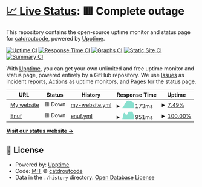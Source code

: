 # [📈 Live Status](https://status.catdrout.xyz): <!--live status--> **🟥 Complete outage**

This repository contains the open-source uptime monitor and status page for [catdroutcode](haxi.viw.se), powered by [Upptime](https://github.com/upptime/upptime).

[![Uptime CI](https://github.com/catdroutcode/uptime/workflows/Uptime%20CI/badge.svg)](https://github.com/catdroutcode/uptime/actions?query=workflow%3A%22Uptime+CI%22)
[![Response Time CI](https://github.com/catdroutcode/uptime/workflows/Response%20Time%20CI/badge.svg)](https://github.com/catdroutcode/uptime/actions?query=workflow%3A%22Response+Time+CI%22)
[![Graphs CI](https://github.com/catdroutcode/uptime/workflows/Graphs%20CI/badge.svg)](https://github.com/catdroutcode/uptime/actions?query=workflow%3A%22Graphs+CI%22)
[![Static Site CI](https://github.com/catdroutcode/uptime/workflows/Static%20Site%20CI/badge.svg)](https://github.com/catdroutcode/uptime/actions?query=workflow%3A%22Static+Site+CI%22)
[![Summary CI](https://github.com/catdroutcode/uptime/workflows/Summary%20CI/badge.svg)](https://github.com/catdroutcode/uptime/actions?query=workflow%3A%22Summary+CI%22)

With [Upptime](https://upptime.js.org), you can get your own unlimited and free uptime monitor and status page, powered entirely by a GitHub repository. We use [Issues](https://github.com/catdroutcode/uptime/issues) as incident reports, [Actions](https://github.com/catdroutcode/uptime/actions) as uptime monitors, and [Pages](https://status.catdrout.xyz) for the status page.

<!--start: status pages-->
<!-- This summary is generated by Upptime (https://github.com/upptime/upptime) -->
<!-- Do not edit this manually, your changes will be overwritten -->
<!-- prettier-ignore -->
| URL | Status | History | Response Time | Uptime |
| --- | ------ | ------- | ------------- | ------ |
| <img alt="" src="https://favicons.githubusercontent.com/www.catdrout.xyz" height="13"> [My website](https://www.catdrout.xyz) | 🟥 Down | [my-website.yml](https://github.com/catdroutcode/uptime/commits/HEAD/history/my-website.yml) | <details><summary><img alt="Response time graph" src="./graphs/my-website/response-time-week.png" height="20"> 173ms</summary><br><a href="https://status.catdrout.xyz/history/my-website"><img alt="Response time 1018" src="https://img.shields.io/endpoint?url=https%3A%2F%2Fraw.githubusercontent.com%2Fcatdroutcode%2Fuptime%2FHEAD%2Fapi%2Fmy-website%2Fresponse-time.json"></a><br><a href="https://status.catdrout.xyz/history/my-website"><img alt="24-hour response time 0" src="https://img.shields.io/endpoint?url=https%3A%2F%2Fraw.githubusercontent.com%2Fcatdroutcode%2Fuptime%2FHEAD%2Fapi%2Fmy-website%2Fresponse-time-day.json"></a><br><a href="https://status.catdrout.xyz/history/my-website"><img alt="7-day response time 173" src="https://img.shields.io/endpoint?url=https%3A%2F%2Fraw.githubusercontent.com%2Fcatdroutcode%2Fuptime%2FHEAD%2Fapi%2Fmy-website%2Fresponse-time-week.json"></a><br><a href="https://status.catdrout.xyz/history/my-website"><img alt="30-day response time 1018" src="https://img.shields.io/endpoint?url=https%3A%2F%2Fraw.githubusercontent.com%2Fcatdroutcode%2Fuptime%2FHEAD%2Fapi%2Fmy-website%2Fresponse-time-month.json"></a><br><a href="https://status.catdrout.xyz/history/my-website"><img alt="1-year response time 1018" src="https://img.shields.io/endpoint?url=https%3A%2F%2Fraw.githubusercontent.com%2Fcatdroutcode%2Fuptime%2FHEAD%2Fapi%2Fmy-website%2Fresponse-time-year.json"></a></details> | <details><summary><a href="https://status.catdrout.xyz/history/my-website">7.49%</a></summary><a href="https://status.catdrout.xyz/history/my-website"><img alt="All-time uptime 53.02%" src="https://img.shields.io/endpoint?url=https%3A%2F%2Fraw.githubusercontent.com%2Fcatdroutcode%2Fuptime%2FHEAD%2Fapi%2Fmy-website%2Fuptime.json"></a><br><a href="https://status.catdrout.xyz/history/my-website"><img alt="24-hour uptime 0.00%" src="https://img.shields.io/endpoint?url=https%3A%2F%2Fraw.githubusercontent.com%2Fcatdroutcode%2Fuptime%2FHEAD%2Fapi%2Fmy-website%2Fuptime-day.json"></a><br><a href="https://status.catdrout.xyz/history/my-website"><img alt="7-day uptime 7.49%" src="https://img.shields.io/endpoint?url=https%3A%2F%2Fraw.githubusercontent.com%2Fcatdroutcode%2Fuptime%2FHEAD%2Fapi%2Fmy-website%2Fuptime-week.json"></a><br><a href="https://status.catdrout.xyz/history/my-website"><img alt="30-day uptime 53.02%" src="https://img.shields.io/endpoint?url=https%3A%2F%2Fraw.githubusercontent.com%2Fcatdroutcode%2Fuptime%2FHEAD%2Fapi%2Fmy-website%2Fuptime-month.json"></a><br><a href="https://status.catdrout.xyz/history/my-website"><img alt="1-year uptime 53.02%" src="https://img.shields.io/endpoint?url=https%3A%2F%2Fraw.githubusercontent.com%2Fcatdroutcode%2Fuptime%2FHEAD%2Fapi%2Fmy-website%2Fuptime-year.json"></a></details>
| <img alt="" src="https://favicons.githubusercontent.com/viw.se" height="13"> [Enuf](https://viw.se/) | 🟥 Down | [enuf.yml](https://github.com/catdroutcode/uptime/commits/HEAD/history/enuf.yml) | <details><summary><img alt="Response time graph" src="./graphs/enuf/response-time-week.png" height="20"> 951ms</summary><br><a href="https://status.catdrout.xyz/history/enuf"><img alt="Response time 829" src="https://img.shields.io/endpoint?url=https%3A%2F%2Fraw.githubusercontent.com%2Fcatdroutcode%2Fuptime%2FHEAD%2Fapi%2Fenuf%2Fresponse-time.json"></a><br><a href="https://status.catdrout.xyz/history/enuf"><img alt="24-hour response time 616" src="https://img.shields.io/endpoint?url=https%3A%2F%2Fraw.githubusercontent.com%2Fcatdroutcode%2Fuptime%2FHEAD%2Fapi%2Fenuf%2Fresponse-time-day.json"></a><br><a href="https://status.catdrout.xyz/history/enuf"><img alt="7-day response time 951" src="https://img.shields.io/endpoint?url=https%3A%2F%2Fraw.githubusercontent.com%2Fcatdroutcode%2Fuptime%2FHEAD%2Fapi%2Fenuf%2Fresponse-time-week.json"></a><br><a href="https://status.catdrout.xyz/history/enuf"><img alt="30-day response time 829" src="https://img.shields.io/endpoint?url=https%3A%2F%2Fraw.githubusercontent.com%2Fcatdroutcode%2Fuptime%2FHEAD%2Fapi%2Fenuf%2Fresponse-time-month.json"></a><br><a href="https://status.catdrout.xyz/history/enuf"><img alt="1-year response time 829" src="https://img.shields.io/endpoint?url=https%3A%2F%2Fraw.githubusercontent.com%2Fcatdroutcode%2Fuptime%2FHEAD%2Fapi%2Fenuf%2Fresponse-time-year.json"></a></details> | <details><summary><a href="https://status.catdrout.xyz/history/enuf">100.00%</a></summary><a href="https://status.catdrout.xyz/history/enuf"><img alt="All-time uptime 99.95%" src="https://img.shields.io/endpoint?url=https%3A%2F%2Fraw.githubusercontent.com%2Fcatdroutcode%2Fuptime%2FHEAD%2Fapi%2Fenuf%2Fuptime.json"></a><br><a href="https://status.catdrout.xyz/history/enuf"><img alt="24-hour uptime 99.99%" src="https://img.shields.io/endpoint?url=https%3A%2F%2Fraw.githubusercontent.com%2Fcatdroutcode%2Fuptime%2FHEAD%2Fapi%2Fenuf%2Fuptime-day.json"></a><br><a href="https://status.catdrout.xyz/history/enuf"><img alt="7-day uptime 100.00%" src="https://img.shields.io/endpoint?url=https%3A%2F%2Fraw.githubusercontent.com%2Fcatdroutcode%2Fuptime%2FHEAD%2Fapi%2Fenuf%2Fuptime-week.json"></a><br><a href="https://status.catdrout.xyz/history/enuf"><img alt="30-day uptime 99.95%" src="https://img.shields.io/endpoint?url=https%3A%2F%2Fraw.githubusercontent.com%2Fcatdroutcode%2Fuptime%2FHEAD%2Fapi%2Fenuf%2Fuptime-month.json"></a><br><a href="https://status.catdrout.xyz/history/enuf"><img alt="1-year uptime 99.95%" src="https://img.shields.io/endpoint?url=https%3A%2F%2Fraw.githubusercontent.com%2Fcatdroutcode%2Fuptime%2FHEAD%2Fapi%2Fenuf%2Fuptime-year.json"></a></details>

<!--end: status pages-->

[**Visit our status website →**](https://status.catdrout.xyz)

## 📄 License

- Powered by: [Upptime](https://github.com/upptime/upptime)
- Code: [MIT](./LICENSE) © [catdroutcode](haxi.viw.se)
- Data in the `./history` directory: [Open Database License](https://opendatacommons.org/licenses/odbl/1-0/)
